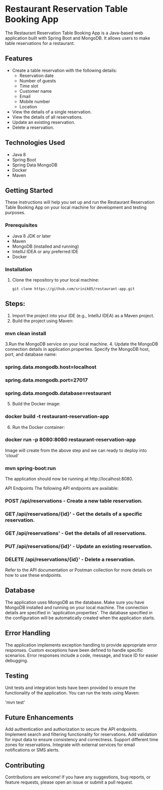 # Restaurant Reservation Table Booking App

The Restaurant Reservation Table Booking App is a Java-based web application built with Spring Boot and MongoDB. It allows users to make table reservations for a restaurant.

## Features

- Create a table reservation with the following details:
    - Reservation date
    - Number of guests
    - Time slot
    - Customer name
    - Email
    - Mobile number
    - Location
- View the details of a single reservation.
- View the details of all reservations.
- Update an existing reservation.
- Delete a reservation.

## Technologies Used

- Java 8
- Spring Boot
- Spring Data MongoDB
- Docker
- Maven

## Getting Started

These instructions will help you set up and run the Restaurant Reservation Table Booking App on your local machine for development and testing purposes.

### Prerequisites

- Java 8 JDK or later
- Maven
- MongoDB (installed and running)
- IntelliJ IDEA or any preferred IDE
- Docker 

### Installation

1. Clone the repository to your local machine:

   ```shell
   git clone https://github.com/srinik05/restaurant-app.git
   
## Steps: 
1. Import the project into your IDE (e.g., IntelliJ IDEA) as a Maven project.
2. Build the project using Maven:

### mvn clean install

3.Run the MongoDB service on your local machine.
4. Update the MongoDB connection details in application.properties. Specify the MongoDB host, port, and database name:

### spring.data.mongodb.host=localhost
### spring.data.mongodb.port=27017
### spring.data.mongodb.database=restaurant

5. Build the Docker image:

### docker build -t restaurant-reservation-app

6. Run the Docker container:
### docker run -p 8080:8080 restaurant-reservation-app

Image will create from the above step and we can ready to deploy into 'cloud'

### mvn spring-boot:run
The application should now be running at http://localhost:8080.

API Endpoints
The following API endpoints are available:

### POST /api/reservations - Create a new table reservation.
### GET /api/reservations/{id}' - Get the details of a specific reservation.
### GET /api/reservations' - Get the details of all reservations.
### PUT /api/reservations/{id}' - Update an existing reservation.
### DELETE /api/reservations/{id}' - Delete a reservation.


Refer to the API documentation or Postman collection for more details on how to use these endpoints.

## Database
The application uses MongoDB as the database. Make sure you have MongoDB installed and running on your local machine. The connection details are specified in 'application.properties'. The database specified in the configuration will be automatically created when the application starts.


## Error Handling
The application implements exception handling to provide appropriate error responses. Custom exceptions have been defined to handle specific scenarios. Error responses include a code, message, and trace ID for easier debugging.

## Testing
Unit tests and integration tests have been provided to ensure the functionality of the application. You can run the tests using Maven:

'mvn test'

## Future Enhancements
Add authentication and authorization to secure the API endpoints.
Implement search and filtering functionality for reservations.
Add validation for input data to ensure consistency and correctness.
Support different time zones for reservations.
Integrate with external services for email notifications or SMS alerts.

## Contributing
Contributions are welcome! If you have any suggestions, bug reports, or feature requests, please open an issue or submit a pull request.
